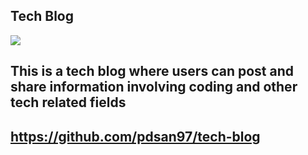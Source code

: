 ## Tech Blog

![](https://i.imgur.com/NiwGQp3.png)

## This is a tech blog where users can post and share information involving coding and other tech related fields

## https://github.com/pdsan97/tech-blog